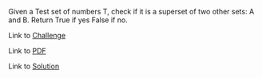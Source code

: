 Given a Test set of numbers T,
check if it is a superset of two other sets: A and B.
Return True if yes False if no.

Link to [Challenge](https://www.hackerrank.com/challenges/py-check-strict-superset/problem)

Link to [PDF](superset.pdf)

Link to [Solution](./superset.py)
